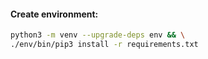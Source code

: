 #### Create environment:
```bash
python3 -m venv --upgrade-deps env && \
./env/bin/pip3 install -r requirements.txt
```

